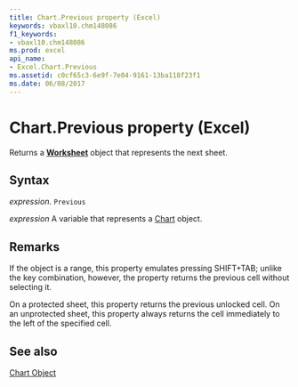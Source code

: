 ```yaml
---
title: Chart.Previous property (Excel)
keywords: vbaxl10.chm148086
f1_keywords:
- vbaxl10.chm148086
ms.prod: excel
api_name:
- Excel.Chart.Previous
ms.assetid: c0cf65c3-6e9f-7e04-9161-13ba118f23f1
ms.date: 06/08/2017
---
```



# Chart.Previous property (Excel)

Returns a  **[Worksheet](Excel.Worksheet.md)** object that represents the next sheet.


## Syntax

 _expression_. `Previous`

 _expression_ A variable that represents a [Chart](Excel.Chart-graph-object.md) object.


## Remarks

If the object is a range, this property emulates pressing SHIFT+TAB; unlike the key combination, however, the property returns the previous cell without selecting it.

On a protected sheet, this property returns the previous unlocked cell. On an unprotected sheet, this property always returns the cell immediately to the left of the specified cell.


## See also


[Chart Object](Excel.Chart(object).md)

